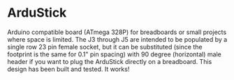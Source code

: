 # ArduStick
Arduino compatible board (ATmega 328P) for breadboards or small projects where space is limited.
The J3 through J5 are intended to be populated by a single row 23 pin female socket, but it can be substituted (since the footprint is the same for 0.1" pin spacing) with 90 degree (horizontal) male header if you want to plug the ArduStick directly on a breadboard.
This design has been built and tested. It works! 

